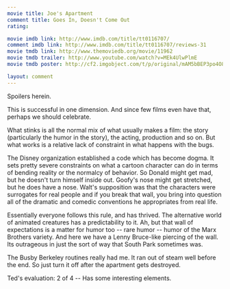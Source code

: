 ```yaml
---
movie title: Joe's Apartment
comment title: Goes In, Doesn't Come Out
rating: 

movie imdb link: http://www.imdb.com/title/tt0116707/
comment imdb link: http://www.imdb.com/title/tt0116707/reviews-31
movie tmdb link: http://www.themoviedb.org/movie/11962
movie tmdb trailer: http://www.youtube.com/watch?v=MEk4UlwPlmE
movie tmdb poster: http://cf2.imgobject.com/t/p/original/mAM5bBEP3po4O87IAdpXhtJJKy6.jpg

layout: comment
---
```


Spoilers herein.

This is successful in one dimension. And since few films even have that, perhaps we should celebrate.

What stinks is all the normal mix of what usually makes a film: the story (particularly the humor in the story), the acting, production and so on. But what works is a relative lack of constraint in what happens with the bugs.

The Disney organization established a code which has become dogma. It sets pretty severe constraints on what a cartoon character can do in terms of bending reality or the normalcy of behavior. So Donald might get mad, but he doesn't turn himself inside out. Goofy's nose might get stretched, but he does have a nose. Walt's supposition was that the characters were surrogates for real people and if you break that wall, you bring into question all of the dramatic and comedic conventions he appropriates from real life.

Essentially everyone follows this rule, and has thrived. The alternative world of animated creatures has a predictability to it. Ah, but that wall of expectations is a matter for humor too -- rare humor -- humor of the Marx Brothers variety. And here we have a Lenny Bruce-like piercing of the wall. Its outrageous in just the sort of way that South Park sometimes was.

The Busby Berkeley routines really had me. It ran out of steam well before the end. So just turn it off after the apartment gets destroyed.

Ted's evaluation: 2 of 4 -- Has some interesting elements.
